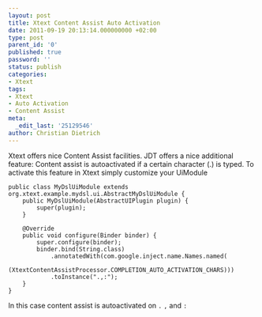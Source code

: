 ```yaml
---
layout: post
title: Xtext Content Assist Auto Activation
date: 2011-09-19 20:13:14.000000000 +02:00
type: post
parent_id: '0'
published: true
password: ''
status: publish
categories:
- Xtext
tags:
- Xtext
- Auto Activation
- Content Assist
meta:
  _edit_last: '25129546'
author: Christian Dietrich
---
```

Xtext offers nice Content Assist facilities. JDT offers a nice additional feature: Content assist is autoactivated if a certain character (.) is typed. To activate this feature in Xtext simply customize your UiModule
```
public class MyDslUiModule extends org.xtext.example.mydsl.ui.AbstractMyDslUiModule {
    public MyDslUiModule(AbstractUIPlugin plugin) {
        super(plugin);
    }
     
    @Override
    public void configure(Binder binder) {
        super.configure(binder);
    	binder.bind(String.class)
			.annotatedWith(com.google.inject.name.Names.named(
			(XtextContentAssistProcessor.COMPLETION_AUTO_ACTIVATION_CHARS)))
			.toInstance(".,:");
    }
}
```
In this case content assist is autoactivated on `.` `,` and `:`